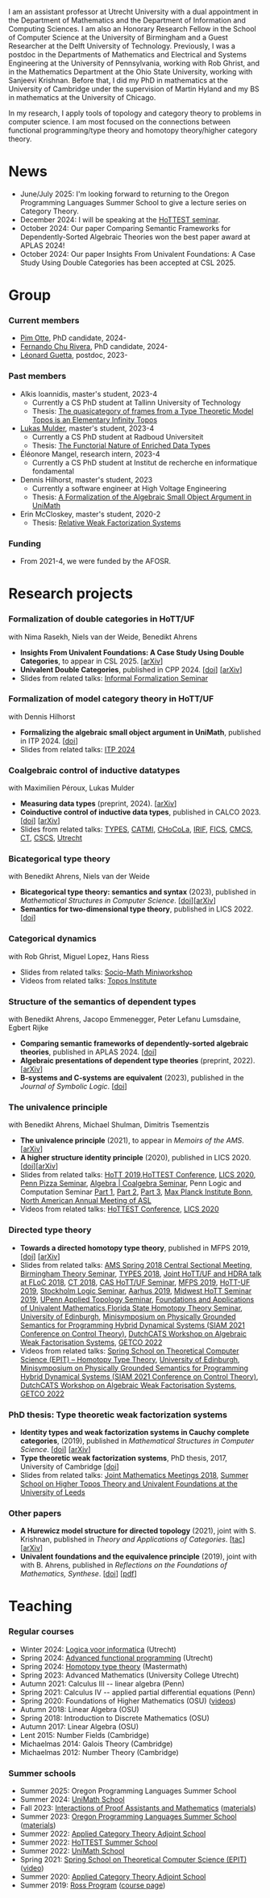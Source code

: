 I am an assistant professor at Utrecht University with a dual appointment in the Department of Mathematics and the Department of Information and Computing Sciences. I am also an Honorary Research Fellow in the School of Computer Science at the University of Birmingham and a Guest Researcher at the Delft University of Technology. Previously, I was a postdoc in the Departments of Mathematics and Electrical and Systems Engineering at the University of Pennsylvania, working with Rob Ghrist, and in the Mathematics Department at the Ohio State University, working with Sanjeevi Krishnan. Before that, I did my PhD in mathematics at the University of Cambridge under the supervision of Martin Hyland and my BS in mathematics at the University of Chicago.

In my research, I apply tools of topology and category theory to problems in computer science. I am most focused on the connections between functional programming/type theory and homotopy theory/higher category theory.

# News

- June/July 2025: I'm looking forward to returning to the Oregon Programming Languages Summer School to give a lecture series on Category Theory.
- December 2024: I will be speaking at the [HoTTEST seminar](https://www.math.uwo.ca/faculty/kapulkin/seminars/hottest.html).
- October 2024: Our paper Comparing Semantic Frameworks for Dependently-Sorted Algebraic Theories won the best paper award at APLAS 2024!
- October 2024: Our paper Insights From Univalent Foundations: A Case Study Using Double Categories has been accepted at CSL 2025.

# Group

### Current members

- [Pim Otte](https://pim.otte.dev), PhD candidate, 2024-
- [Fernando Chu Rivera](https://fernandochu.github.io), PhD candidate, 2024-
- [Léonard Guetta](https://leoguetta.github.io), postdoc, 2023-

### Past members 
- Alkis Ioannidis, master's student, 2023-4
  - Currently a CS PhD student at Tallinn University of Technology
  - Thesis: [The quasicategory of frames from a Type Theoretic Model Topos is an Elementary Infinity Topos](https://studenttheses.uu.nl/handle/20.500.12932/47751?show=full)
- [Lukas Mulder](http://lukasmulder.nl), master's student, 2023-4
  - Currently a CS PhD student at Radboud Universiteit
  - Thesis: [The Functorial Nature of Enriched Data Types](https://studenttheses.uu.nl/handle/20.500.12932/47250)
- Éléonore Mangel, research intern, 2023-4
  - Currently a CS PhD student at Institut de recherche en informatique fondamental
- Dennis Hilhorst, master's student, 2023
  - Currently a software engineer at High Voltage Engineering
  - Thesis: [A Formalization of the Algebraic Small Object Argument in UniMath](https://studenttheses.uu.nl/handle/20.500.12932/45658?show=full)
- Erin McCloskey, master's student, 2020-2
  - Thesis: [Relative Weak Factorization Systems](https://eprints.illc.uva.nl/id/eprint/2220/)
 
### Funding
- From 2021-4, we were funded by the AFOSR.
 
# Research projects

### Formalization of double categories in HoTT/UF 
with Nima Rasekh, Niels van der Weide, Benedikt Ahrens

- **Insights From Univalent Foundations: A Case Study Using Double Categories**, to appear in CSL 2025. [[arXiv](https://arxiv.org/abs/2402.05265)]
- **Univalent Double Categories**, published in CPP 2024. [[doi](https://doi.org/10.1145/3636501.3636955)] [[arXiv](https://arxiv.org/abs/2310.09220)]
- Slides from related talks: [Informal Formalization Seminar](talks/informal-formalization.pdf)

### Formalization of model category theory in HoTT/UF 
with Dennis Hilhorst

- **Formalizing the algebraic small object argument in UniMath**, published in ITP 2024. [[doi]([https://doi.org/10.1145/3636501.3636955](https://doi.org/10.4230/LIPIcs.ITP.2024.20))]
- Slides from related talks: [ITP 2024](talks/itp.pdf)

### Coalgebraic control of inductive datatypes
with Maximilien Péroux, Lukas Mulder

- **Measuring data types** (preprint, 2024). [[arXiv](http://arxiv.org/abs/2405.14678)]
- **Coinductive control of inductive data types**, published in CALCO 2023. [[doi](https://doi.org/10.4230/LIPIcs.CALCO.2023.15)] [[arXiv](https://arxiv.org/abs/2303.16793)]
- Slides from related talks: [TYPES](talks/types23.pdf), [CATMI](talks/catmi.pdf), [CHoCoLa](talks/chocola.pdf), [IRIF](talks/irif-july-23.pdf), [FICS](talks/fics.pdf), [CMCS](talks/cmcs.pdf), [CT](talks/ct.pdf), [CSCS](talks/cscs.pdf), [Utrecht](talks/utrecht.pdf)

### Bicategorical type theory
with Benedikt Ahrens, Niels van der Weide

- **Bicategorical type theory: semantics and syntax** (2023), published in *Mathematical Structures in Computer Science*. [[doi](https://doi.org/10.1017/S0960129523000312)][[arXiv]()]
- **Semantics for two-dimensional type theory**, published in LICS 2022. [[doi](https://doi.org/10.1145/3531130.3533334)]

### Categorical dynamics
with Rob Ghrist, Miguel Lopez, Hans Riess

- Slides from related talks: [Socio-Math Miniworkshop](https://paigenorth.github.io/talks/bro.pdf)
- Videos from related talks: [Topos Institute](https://www.youtube.com/live/ql_hrkv6g_g)

### Structure of the semantics of dependent types
with Benedikt Ahrens, Jacopo Emmenegger, Peter Lefanu Lumsdaine, Egbert Rijke

- **Comparing semantic frameworks of dependently-sorted algebraic theories**, published in APLAS 2024. [[doi](https://doi.org/10.1007/978-981-97-8943-6_1)]
- **Algebraic presentations of dependent type theories** (preprint, 2022). [[arXiv](http://arxiv.org/abs/2111.09948)]
- **B-systems and C-systems are equivalent** (2023), published in the *Journal of Symbolic Logic*. [[doi](https://doi.org/10.1017/jsl.2023.41)]

### The univalence principle
with Benedikt Ahrens, Michael Shulman, Dimitris Tsementzis

- **The univalence principle** (2021), to appear in *Memoirs of the AMS*. [[arXiv](https://arxiv.org/abs/2102.06275)]
- **A higher structure identity principle** (2020), published in LICS 2020. [[doi](https://doi.org/10.1145/3373718.3394755)][[arXiv](https://arxiv.org/abs/2004.06572)]
- Slides from related talks: [HoTT 2019](https://paigenorth.github.io/talks/cmu.pdf),[HoTTEST Conference](https://paigenorth.github.io/talks/hottest.pdf), [LICS 2020](https://paigenorth.github.io/talks/lics.pdf), [Penn Pizza Seminar](https://paigenorth.github.io/talks/pizza.pdf), [Algebra \| Coalgebra Seminar](https://paigenorth.github.io/talks/amsterdam.pdf), Penn Logic and Computation Seminar [Part 1](https://paigenorth.github.io/talks/lcs-1.pdf), [Part 2](https://paigenorth.github.io/talks/lcs-2.pdf), [Part 3](https://paigenorth.github.io/talks/lcs-3.pdf), [Max Planck Institute Bonn](https://paigenorth.github.io/talks/bonn.pdf), [North American Annual Meeting of ASL](https://paigenorth.github.io/talks/asl.pdf)
- Videos from related talks: [HoTTEST Conference](https://youtu.be/aDsY2j1bff4), [LICS 2020](https://youtu.be/kX_ow5Jnf88)

### Directed type theory

- **Towards a directed homotopy type theory**, published in MFPS 2019, [[doi](https://doi.org/10.1016/j.entcs.2019.09.012)] [[arXiv](https://arxiv.org/abs/1807.10566)]
- Slides from related talks: [AMS Spring 2018 Central Sectional Meeting](https://paigenorth.github.io/talks/osuams.pdf), [Birmingham Theory Seminar](https://paigenorth.github.io/talks/birmingham.pdf), [TYPES 2018](https://paigenorth.github.io/talks/types.pdf), [Joint HoTT/UF and HDRA talk at FLoC 2018](https://paigenorth.github.io/talks/ct.pdf), [CT 2018](talks/ct-10-jul-18.pdf), [CAS HoTT/UF Seminar](https://paigenorth.github.io/talks/cas.pdf), [MFPS 2019](https://paigenorth.github.io/talks/mfps.pdf), [HoTT-UF 2019](https://paigenorth.github.io/talks/hottuf19.pdf), [Stockholm Logic Seminar](https://paigenorth.github.io/talks/stockholm.pdf), [Aarhus 2019](https://paigenorth.github.io/talks/aarhus.pdf), [Midwest HoTT Seminar 2019](https://paigenorth.github.io/talks/umich.pdf), [UPenn Applied Topology Seminar](https://paigenorth.github.io/talks/penn.pdf), [Foundations and Applications of Univalent Mathematics](https://paigenorth.github.io/talks/lmu.pdf),[Florida State Homotopy Theory Seminar](https://paigenorth.github.io/talks/fsu.pdf), [University of Edinburgh](https://paigenorth.github.io/talks/edinburgh.pdf), [Minisymposium on Physically Grounded Semantics for Programming Hybrid Dynamical Systems (SIAM 2021 Conference on Control Theory)](https://paigenorth.github.io/talks/control-theory.pdf), [DutchCATS Workshop on Algebraic Weak Factorisation Systems](https://dutchcats.github.io/AWFS_workshop/Slides_Paige_AWFS_workshop.pdf), [GETCO 2022](http://www.lix.polytechnique.fr/~smimram/getco22/slides/north.pdf)
- Videos from related talks: [Spring School on Theoretical Computer Science (EPIT) – Homotopy Type Theory](https://youtu.be/81MAHLyi8e0), [University of Edinburgh](https://www.youtube.com/watch?v=CgV8hHebqZ4), [Minisymposium on Physically Grounded Semantics for Programming Hybrid Dynamical Systems (SIAM 2021 Conference on Control Theory)](https://player.vimeo.com/video/566816816), [DutchCATS Workshop on Algebraic Weak Factorisation Systems](https://www.youtube.com/watch?v=LKsGsCMv5o0), [GETCO 2022](https://youtu.be/iaYOoPRK60w)

### PhD thesis: Type theoretic weak factorization systems

- **Identity types and weak factorization systems in Cauchy complete categories**, (2019), published in *Mathematical Structures in Computer Science*. [[doi](https://doi.org/10.1017/S0960129519000033)] [[arXiv](https://arxiv.org/abs/1901.03567)]
- **Type theoretic weak factorization systems**, PhD thesis, 2017, University of Cambridge [[doi](https://doi.org/10.17863/CAM.11207)]
- Slides from related talks: [Joint Mathematics Meetings 2018](https://paigenorth.github.io/talks/jmm.pdf), [Summer School on Higher Topos Theory and Univalent Foundations at the University of Leeds](https://paigenorth.github.io/talks/leeds.pdf)

### Other papers

- **A Hurewicz model structure for directed topology** (2021), joint with S. Krishnan, published in *Theory and Applications of Categories*. [[tac](http://www.tac.mta.ca/tac/volumes/37/20/37-20abs.html)] [[arXiv](https://arxiv.org/abs/1911.02204)]
- **Univalent foundations and the equivalence principle** (2019), joint with with B. Ahrens, published in *Reflections on the Foundations of Mathematics, Synthese*. [[doi](https://doi.org/10.1007/978-3-030-15655-8_6)] [[pdf](https://paigenorth.github.io/ep.pdf)]


# Teaching

### Regular courses
- Winter 2024: [Logica voor informatica](https://ics-websites.science.uu.nl/docs/vakken/b1li/index.html) (Utrecht)
- Spring 2024: [Advanced functional programming](https://ics-websites.science.uu.nl/docs/vakken/afp/index.html) (Utrecht)
- Spring 2024: [Homotopy type theory](https://github.com/Mastermath-HoTT/spring-2024) (Mastermath)
- Spring 2023: Advanced Mathematics (University College Utrecht)
- Autumn 2021: Calculus III -- linear algebra (Penn)
- Spring 2021: Calculus IV -- applied partial differential equations (Penn)
- Spring 2020: Foundations of Higher Mathematics (OSU) ([videos](https://www.youtube.com/playlist?list=PLbJ3ykEAQ2lSXw01ZlnI13iVD2z-euDri))
- Autumn 2018: Linear Algebra (OSU)
- Spring 2018: Introduction to Discrete Mathematics (OSU)
- Autumn 2017: Linear Algebra (OSU)
- Lent 2015: Number Fields (Cambridge)
- Michaelmas 2014: Galois Theory (Cambridge)
- Michaelmas 2012: Number Theory (Cambridge)

### Summer schools
- Summer 2025: Oregon Programming Languages Summer School
- Summer 2024: [UniMath School](https://unimath.github.io/minneapolis2024/)
- Fall 2023: [Interactions of Proof Assistants and Mathematics](https://itp-school-2023.github.io) ([materials](https://github.com/paigenorth/itp-hott))
- Summer 2023: [Oregon Programming Languages Summer School](https://www.cs.uoregon.edu/research/summerschool/summer23/) ([materials](https://github.com/paigenorth/oplss))
- Summer 2022: [Applied Category Theory Adjoint School](https://adjointschool.com/2022.html)
- Summer 2022: [HoTTEST Summer School](https://www.math.uwo.ca/faculty/kapulkin/seminars/hottest_summer_school_2022.html)
- Summer 2022: [UniMath School](https://unimath.github.io/cortona2022/)
- Spring 2021: [Spring School on Theoretical Computer Science (EPIT)](http://epit2020cnrs.inria.fr) ([video](https://youtu.be/81MAHLyi8e0))
- Summer 2020: [Applied Category Theory Adjoint School](https://adjointschool.com/2020.html)
- Summer 2019: [Ross Program](https://rossprogram.org) ([course page](https://paigenorth.github.io/type-theory-course/))

